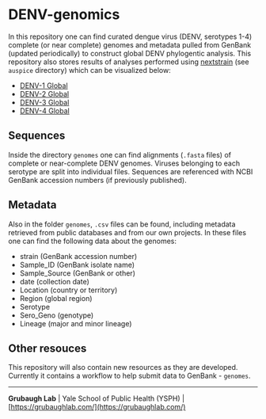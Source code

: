 # DENV-genomics
In this repository one can find curated dengue virus (DENV, serotypes 1-4) complete (or near complete) genomes and metadata pulled from GenBank (updated periodically) to construct global DENV phylogentic analysis. This repository also stores results of analyses performed using [nextstrain](https://nextstrain.org/) (see `auspice` directory) which can be visualized below:

* [DENV-1 Global](https://nextstrain.org/community/grubaughlab/DENV-genomics/d1)
* [DENV-2 Global](https://nextstrain.org/community/grubaughlab/DENV-genomics/d2)
* [DENV-3 Global](https://nextstrain.org/community/grubaughlab/DENV-genomics/d3)
* [DENV-4 Global](https://nextstrain.org/community/grubaughlab/DENV-genomics/d4)

## Sequences

Inside the directory `genomes` one can find alignments (`.fasta` files) of complete or near-complete DENV genomes. Viruses belonging to each serotype are split into individual files. Sequences are referenced with NCBI GenBank accession numbers (if previously published).

## Metadata

Also in the folder `genomes`, `.csv` files can be found, including metadata retrieved from public databases and from our own projects. In these files one can find the following data about the genomes:

* strain (GenBank accession number)
* Sample_ID (GenBank isolate name)
* Sample_Source (GenBank or other)
* date (collection date)
* Location (country or territory)
* Region (global region)
* Serotype
* Sero_Geno (genotype)
* Lineage (major and minor lineage)

## Other resouces

This repository will also contain new resources as they are developed. Currently it contains a workflow to help submit data to GenBank - `genomes`. 

---

**Grubaugh Lab** | Yale School of Public Health (YSPH) | [https://grubaughlab.com/](https://grubaughlab.com/)
